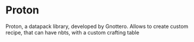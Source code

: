 # Proton
Proton, a datapack library, developed by Gnottero. Allows to create custom recipe, that can have nbts, with a custom crafting table
